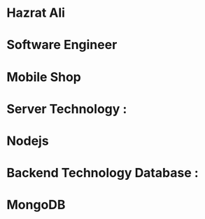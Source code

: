 # Hazrat Ali
# Software Engineer
# Mobile Shop


# Server Technology :
# Nodejs

# Backend Technology Database :
# MongoDB


